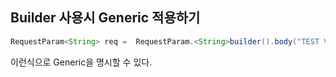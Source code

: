 ## Builder 사용시 Generic 적용하기

```java
RequestParam<String> req =  RequestParam.<String>builder().body("TEST Value").build();
```

이런식으로 Generic을 명시할 수 있다.